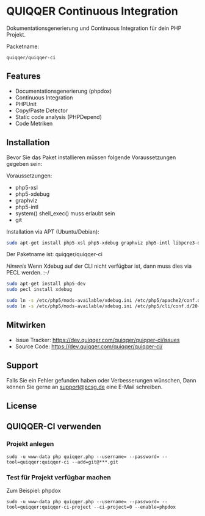 
QUIQQER Continuous Integration
========

Dokumentationsgenerierung und Continuous Integration für dein PHP Projekt.


Packetname:

    quiqqer/quiqqer-ci


Features
--------

- Documentationsgenerierung (phpdox)
- Continuous Integration
- PHPUnit
- Copy/Paste Detector
- Static code analysis (PHPDepend)
- Code Metriken


Installation
------------

Bevor Sie das Paket installieren müssen folgende Voraussetzungen gegeben sein:

Voraussetzungen:

- php5-xsl 
- php5-xdebug 
- graphviz 
- php5-intl
- system() shell_exec() muss erlaubt sein
- git

Installation via APT (Ubuntu/Debian):

```bash
sudo apt-get install php5-xsl php5-xdebug graphviz php5-intl libpcre3-dev php-pear
```

Der Paketname ist: quiqqer/quiqqer-ci

*Hinweis*
Wenn Xdebug auf der CLI nicht verfügbar ist, dann muss dies via PECL werden. :-/

```bash
sudo apt-get install php5-dev
sudo pecl install xdebug

sudo ln -s /etc/php5/mods-available/xdebug.ini /etc/php5/apache2/conf.d/20-xdebug.ini
sudo ln -s /etc/php5/mods-available/xdebug.ini /etc/php5/cli/conf.d/20-xdebug.ini
```

Mitwirken
----------

- Issue Tracker: https://dev.quiqqer.com/quiqqer/quiqqer-ci/issues
- Source Code: https://dev.quiqqer.com/quiqqer/quiqqer-ci/


Support
-------

Falls Sie ein Fehler gefunden haben oder Verbesserungen wünschen,
Dann können Sie gerne an support@pcsg.de eine E-Mail schreiben.


License
-------


QUIQQER-CI verwenden
--------

### Projekt anlegen

```
sudo -u www-data php quiqqer.php --username= --password= --tool=quiqqer:quiqqer-ci --add=git@***.git
```

### Test für Projekt verfügbar machen

Zum Beispiel: phpdox

```
sudo -u www-data php quiqqer.php --username= --password= --tool=quiqqer:quiqqer-ci-project --ci-project=0 --enable=phpdox
```
